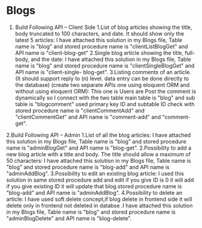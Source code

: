 # Blogs

1. Build Following API – Client Side
   1.List of blog articles showing the title, body truncated to 100  characters, and date. It should show only the latest 5 articles:
        I have attached this solution in my Blogs file, Table name is "blog" and stored procedure name is "clientListBlogGet" and API name is "client-blog-get"
   2.Single blog article showing the title, full-body, and the date:
      I have attached this solution in my Blogs file, Table name is "blog" and stored procedure name is "clientSingleBlogGet" and API name is "client-single-         blog-get".
   3.Listing comments of an article. (It should support reply to (n) level. data entry can be done directly to the database) (create two separate
    APIs one using eloquent ORM and without using eloquent ORM):
       This one is Users are Post the comment is dynamically so I connect with the two table main table is "blog" and sub table is "blogcomment" used primary          key ID and subtable ID check with stored procedure name is "clientCommentAdd" and "clientCommentGet" and API name is "comment-add" and "comment-get".

2.Build Following API – Admin
    1.List of all the blog articles:
       I have attached this solution in my Blogs file, Table name is "blog" and stored procedure name is "adminBlogGet" and API name is "blog-get".
    2.Possibility to add a new blog article with a title and body. The title should allow a maximum of 50 characters:
        I have attached this solution in my Blogs file, Table name is "blog" and stored procedure name is "blog-add" and API name is "adminAddBlog".
    3.Possibility to edit an existing blog article:
        I used this solution in same stored procedure add and edit if you give ID is 0 it will add if you give existing ID it will update that blog.stored               procedure name is "blog-add" and API name is "adminAddBlog".
    4.Possibility to delete an article:
       I have used soft delete concept,if blog delete in frontend side it will delete only in frontend not deleted in databse .I have attached this solution in        my Blogs file, Table name is "blog" and stored procedure name is "adminBlogDelete" and API name is "blog-delete".
  
 
